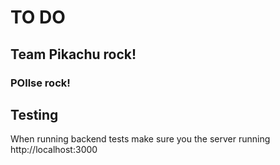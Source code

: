 <h1>TO DO</h1>
<h2>Team Pikachu rock!</h2>
<h3>POllse rock!</h3>


<h2>Testing</h2>
When running backend tests make sure you the server running http://localhost:3000
